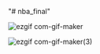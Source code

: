 "# nba_final" 

![ezgif com-gif-maker](https://user-images.githubusercontent.com/101416331/202028226-93dadf98-6062-49e6-acad-90ccbcc30ea1.gif)



![ezgif com-gif-maker(3)](https://user-images.githubusercontent.com/101416331/202030267-67d038a3-5025-4bca-9afe-260ee5de6f44.gif)
